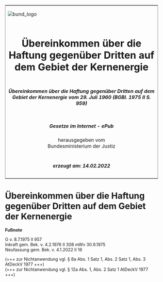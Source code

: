 <span id="DECKBLATT.html"></span>

<table border="0" frame="border" width="100%">

<tr valign="top">

<td align="left">

![bund\_logo](BfJ_2021_Web_de_de.gif)

</td>

<td align="right">

 

</td>

</tr>

<tr align="center" valign="middle">

<td colspan="2">

# Übereinkommen über die Haftung gegenüber Dritten auf dem Gebiet der Kernenergie

</td>

</tr>

<tr align="center" valign="middle">

<td colspan="2">

##### Übereinkommen über die Haftung gegenüber Dritten auf dem Gebiet der Kernenergie vom 29. Juli 1960 (BGBl. 1975 II S. 959)

</td>

</tr>

<tr align="center" valign="middle">

<td colspan="2">

  
  

##### Gesetze im Internet - ePub  
  
herausgegeben vom  
Bundesministerium der Justiz

</td>

</tr>

<tr align="center" valign="bottom">

<td colspan="2">

  
  

##### erzeugt am: 14.02.2022

</td>

</tr>

</table>

<span id="BJNR209590975.html"></span>

# Übereinkommen über die Haftung gegenüber Dritten auf dem Gebiet der Kernenergie

<div>

  
**Fußnote**

<div class="jnhtml">

<div>

<div class="jurAbsatz">

G v. 8.7.1975 II 957  
Inkraft gem. Bek. v. 4.2.1976 II 308 mWv 30.9.1975  
Neufassung gem. Bek. v. 4.1.2022 II 16  
  
(+++ zur Nichtanwendung vgl. § 8a Abs. 1 Satz 1, Abs. 2 Satz 1, Abs. 3
AtDeckV 1977 +++)  
(+++ zur Nichtanwendung vgl. § 12a Abs. 1, Abs. 2 Satz 1 AtDeckV 1977
+++)

</div>

</div>

</div>

</div>
